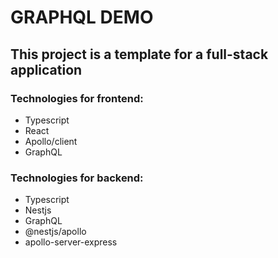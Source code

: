 # GRAPHQL DEMO
## This project is a template for a full-stack application
### Technologies for frontend:
- Typescript
- React
- Apollo/client
- GraphQL

### Technologies for backend:
- Typescript
- Nestjs
- GraphQL
- @nestjs/apollo
- apollo-server-express
